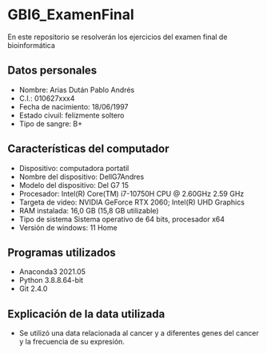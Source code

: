 # GBI6_ExamenFinal
En este repositorio se resolverán los ejercicios del examen final de bioinformática 

## Datos personales 
- Nombre: Arias Dután Pablo Andrés
- C.I.: 010627xxx4
- Fecha de nacimiento: 18/06/1997
- Estado civuil: felizmente soltero
- Tipo de sangre: B+


## Características del computador
- Dispositivo: computadora portatil
- Nombre del dispositivo: DellG7Andres
- Modelo del dispositivo: Del G7 15
- Procesador: Intel(R) Core(TM) i7-10750H CPU @ 2.60GHz 2.59 GHz
- Targeta de video: NVIDIA GeForce RTX 2060; Intel(R) UHD Graphics
- RAM instalada: 16,0 GB (15,8 GB utilizable)
- Tipo de sistema Sistema operativo de 64 bits, procesador x64
- Versión de windows: 11 Home


## Programas utilizados
- Anaconda3 2021.05 
- Python 3.8.8.64-bit
- Git 2.4.0

## Explicación de la data utilizada 
- Se utilizó una data relacionada al cancer y a diferentes genes del cancer y la frecuencia de su expresión. 

